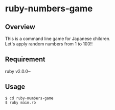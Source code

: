 # ruby-numbers-game 

## Overview  
This is a command line game for Japanese children.  
Let's apply random numbers from 1 to 100!!

## Requirement  
ruby v2.0.0~

## Usage  
    $ cd ruby-numbers-game
    $ ruby main.rb

